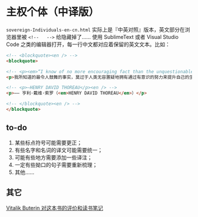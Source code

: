 # 主权个体（中译版）

`sovereign-Individuals-en-cn.html` 实际上是『中英对照』版本，英文部分在浏览器里被 `<!--   -->` 给隐藏掉了…… 使用 SublimeText 或者 Visual Studio Code 之类的编辑器打开，每一行中文都对应着保留的英文文本。比如：

```html
<!-- <blockquote><en /> -->
<blockquote>

<!-- <p><em>“I know of no more encouraging fact than the unquestionable ability of man to elevate his life by conscious endeavor.”</em></p><en /> -->
<p>我所知道的最令人鼓舞的事实，莫过于人类无容置疑地拥有通过有意识的努力来提升自己的生活的能力。</p>

<!-- <p>—HENRY DAVID THOREAU</p><en /> -->
<p>—— 亨利·戴维·索罗（<em>HENRY DAVID THOREAU</em>）</p>

<!-- </blockquote><en /> -->
</blockquote>
```

## to-do

1. 某些标点符号可能需要更正；
2. 有些名字和名词的译文可能需要统一；
3. 可能有些地方需要添加一些译注；
4. 一定有些拗口的句子需要重新梳理；
5. 其他……

## 其它

[Vitalik Buterin 对这本书的评价和读书笔记](https://twitter.com/VitalikButerin/status/1244353457034854400?s=20)